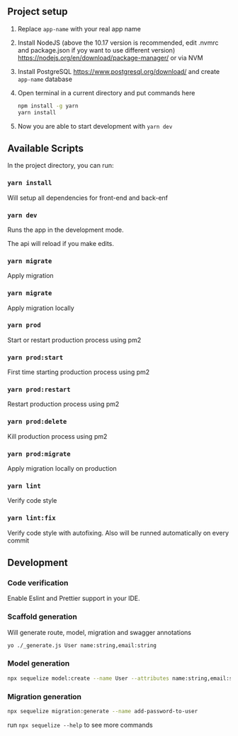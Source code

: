 
## Project setup

1. Replace `app-name` with your real app name

1. Install NodeJS (above the 10.17 version is recommended, edit .nvmrc and package.json if yoy want to use different version)
https://nodejs.org/en/download/package-manager/
or via NVM

1. Install PostgreSQL https://www.postgresql.org/download/
and create `app-name` database

1. Open terminal in a current directory and put commands here
    ```bash
    npm install -g yarn
    yarn install
    ```

1. Now you are able to start development with `yarn dev`


## Available Scripts

In the project directory, you can run:

### `yarn install`
Will setup all dependencies for front-end and back-enf


### `yarn dev`

Runs the app in the development mode.<br>

The api will reload if you make edits.

### `yarn migrate`
Apply migration

### `yarn migrate`
Apply migration locally


### `yarn prod`
Start or restart production process using pm2

### `yarn prod:start`
First time starting production process using pm2

### `yarn prod:restart`
Restart production process using pm2

### `yarn prod:delete`
Kill production process using pm2 

### `yarn prod:migrate`
Apply migration locally on production


### `yarn lint`
Verify code style
    
### `yarn lint:fix`
Verify code style with autofixing. Also will be runned automatically on every commit


## Development

### Code verification
Enable Eslint and Prettier support in your IDE.

### Scaffold generation
Will generate route, model, migration and swagger annotations
```bash
yo ./_generate.js User name:string,email:string
```

### Model generation
```bash
npx sequelize model:create --name User --attributes name:string,email:string
```

### Migration generation
```bash
npx sequelize migration:generate --name add-password-to-user
```

run `npx sequelize --help` to see more commands
